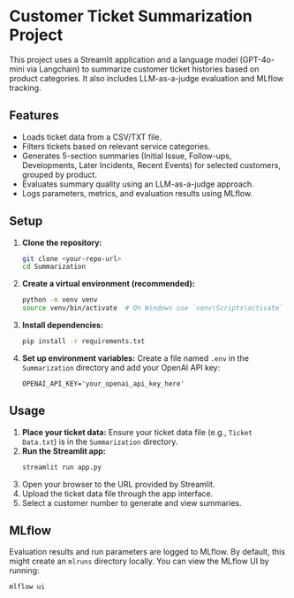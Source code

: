 # Customer Ticket Summarization Project

This project uses a Streamlit application and a language model (GPT-4o-mini via Langchain) to summarize customer ticket histories based on product categories. It also includes LLM-as-a-judge evaluation and MLflow tracking.

## Features

* Loads ticket data from a CSV/TXT file.
* Filters tickets based on relevant service categories.
* Generates 5-section summaries (Initial Issue, Follow-ups, Developments, Later Incidents, Recent Events) for selected customers, grouped by product.
* Evaluates summary quality using an LLM-as-a-judge approach.
* Logs parameters, metrics, and evaluation results using MLflow.

## Setup

1.  **Clone the repository:**
    ```bash
    git clone <your-repo-url>
    cd Summarization
    ```
2.  **Create a virtual environment (recommended):**
    ```bash
    python -m venv venv
    source venv/bin/activate  # On Windows use `venv\Scripts\activate`
    ```
3.  **Install dependencies:**
    ```bash
    pip install -r requirements.txt
    ```
4.  **Set up environment variables:**
    Create a file named `.env` in the `Summarization` directory and add your OpenAI API key:
    ```
    OPENAI_API_KEY='your_openai_api_key_here'
    ```

## Usage

1.  **Place your ticket data:** Ensure your ticket data file (e.g., `Ticket Data.txt`) is in the `Summarization` directory.
2.  **Run the Streamlit app:**
    ```bash
    streamlit run app.py
    ```
3.  Open your browser to the URL provided by Streamlit.
4.  Upload the ticket data file through the app interface.
5.  Select a customer number to generate and view summaries.

## MLflow

Evaluation results and run parameters are logged to MLflow. By default, this might create an `mlruns` directory locally. You can view the MLflow UI by running:
```bash
mlflow ui
